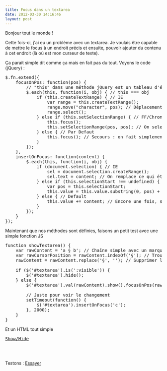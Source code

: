 ```yaml
---
title: Focus dans un textarea
date: 2012-03-30 14:16:46
layout: post
---
```

Bonjour tout le monde !

Cette fois-ci, j'ai eu un problème avec un textarea. Je voulais être capable de mettre le focus à un endroit précis et ensuite, pouvoir ajouter du contenu à cet endroit (là où est mon curseur de texte).<!--more-->

Ça parait simple dit comme ça mais en fait pas du tout. Voyons le code (jQuery) :
<pre lang="javascript" colla="+">
$.fn.extend({
	focusOnPos: function(pos) {
		// "this" dans une méthode jQuery est un tableau d'éléments
		$.each(this, function(i, obj) { // this === obj
			if (this.createTextRange) { // IE
				var range = this.createTextRange();
				range.move("character", pos); // Déplacement jusqu'à "pos" et selection
				range.select();
			} else if (this.setSelectionRange) { // FF/Chrome
				this.focus();
				this.setSelectionRange(pos, pos); // On selectionne de "pos" à... "pos"
			} else { // Par Defaut
				this.focus(); // Secours : on fait simplement un focus à la fin
			}
		});
	},
	insertOnFocus: function(content) {
		$.each(this, function(i, obj) {
			if (document.selection) { // IE
				sel = document.selection.createRange();
				sel.text = content; // On remplace ce qui était sélectionné par le nouveau contenu... Etrange comme comportement
			} else if (this.selectionStart !== undefined) { // FF/Chrome
				var pos = this.selectionStart;
				this.value = this.value.substring(0, pos) + content + this.value.substring(pos); // On coupe avant, après et on insert au milieu
			} else { // Default
				this.value += content; // Encore une fois, secours : on ajoute à la fin
			}
		});
	}
});
</pre>

Maintenant que nos méthodes sont définies, faisons un petit test avec une simple fonction JS
<pre lang="javascript" colla="+">
function showTextarea() {
	var rawContent = 'a § b'; // Chaîne simple avec un marqueur spécifique (ici §)
	var rawCursorPosition = rawContent.indexOf('§'); // Trouver la position du marqueur (future position du curseur)
	rawContent = rawContent.replace('§', ''); // Supprimer le marqueur maintenant qu'on a la position

	if ($('#textarea').is(':visible')) {
		$('#textarea').hide();
	} else {
		$('#textarea').val(rawContent).show().focusOnPos(rawCursorPosition);

		// Juste pour voir le changement
		setTimeout(function() {
			$('#textarea').insertOnFocus('c');
		}, 2000);
	}
}
</pre>

Et un HTML tout simple
<pre lang="html" colla="+">
<a href="#" style="display: block;" onclick="showTextarea(); return false;">Show/Hide</a>
<textarea id="textarea" style="display: none"></textarea>
</pre>

Testons : <a href="http://www.korko.fr/sources/examples/focus-in-a-textarea.html">Essayer</a>